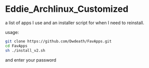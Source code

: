 # Eddie_Archlinux_Customized
a list of apps I use and an installer script for when I need to reinstall.

usage:
```sh
git clone https://github.com/Dwdeath/FavApps.git
cd FavApps
sh ./install_v2.sh
```

and enter your password
